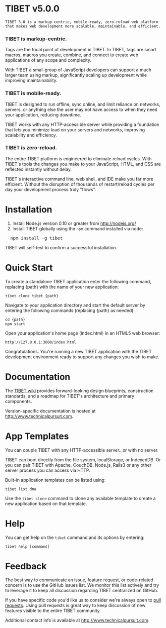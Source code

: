 # TIBET v5.0.0

    TIBET 5.0 is a markup-centric, mobile-ready, zero-reload web platform
    that makes web development more scalable, maintainable, and efficient.

### TIBET is markup-centric.
Tags are the focal point of development in TIBET. In TIBET, tags are
smart macros, macros you create, combine, and connect to create web
applications of any scope and complexity.

With TIBET a small group of JavaScript developers can support a much
larger team using markup, significantly scaling up development while 
improving maintainability.

### TIBET is mobile-ready.
TIBET is designed to run offline, sync online, and limit reliance 
on networks, servers, or anything else the user may not have access to
when they need your application, reducing downtime.

TIBET works with any HTTP-accessible server while providing a foundation
that lets you minimize load on your servers and networks, improving
scalability and efficiency.

### TIBET is zero-reload.
The entire TIBET platform is engineered to eliminate reload cycles. With
TIBET's tools the changes you make to your JavaScript, HTML, and CSS are
reflected instantly without delay.

TIBET's interactive command line, web shell, and IDE make you far more
efficient. Without the disruption of thousands of restart/reload cycles
per day your development process truly "flows".

# Installation

1. Install Node.js version 0.10 or greater from http://nodejs.org/
2. Install TIBET globally using the `npm` command installed via node:<br/>
<pre>
  npm install -g tibet
</pre>
TIBET will self-test to confirm a successful installation.

# Quick Start

To create a standalone TIBET application enter the following command,
replacing {path} with the name of your new application:

    tibet clone tibet {path}

Navigate to your application directory and start the default server by
entering the following commands (replacing {path} as needed):

    cd {path}
    npm start

Open your application's home page (index.html) in an HTML5 web browser:

    http://127.0.0.1:3000/index.html

Congratulations. You're running a new TIBET application with the TIBET
development environment ready to support any changes you wish to make.

# Documentation

The [TIBET wiki](https://github.com/TechnicalPursuit/TIBET/wiki)
provides forward-looking design blueprints, construction standards, and
a roadmap for TIBET's architecture and primary components.

Version-specific documentation is hosted at <http://www.technicalpursuit.com>.

# App Templates

You can couple TIBET with any HTTP-accessible server...or with no server.

TIBET can boot directly from the file system, localStorage, or IndexedDB.
Or you can pair TIBET with Apache, CouchDB, Node.js, Rails3 or any other
server process you can access via HTTP.

Built-in application templates can be listed using:

    tibet list dna

Use the `tibet clone` command to clone any available template to
create a new application based on that template.

# Help

You can get help on the `tibet` command and its options by entering:

    tibet help [command]

# Feedback

The best way to communicate an issue, feature request, or code-related concern
is to use the GitHub issues list. We monitor this list actively and try to
leverage it to keep all discussion regarding TIBET centralized on GitHub.

If you have specific code you'd like us to consider we're always open to [pull
requests](http://help.github.com/articles/using-pull-requests). Using pull
requests is great way to keep discussion of new features visible to the entire
TIBET community.

Additional contact info is available at <http://www.technicalpursuit.com>. 

